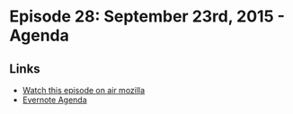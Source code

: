 # Episode 28: September 23rd, 2015 - Agenda

## Links
* [Watch this episode on air mozilla](https://air.mozilla.org/the-joy-of-coding-mconley-livehacks-on-firefox-episode-28/)
* [Evernote Agenda](https://www.evernote.com/l/AbJV0f7bQH9FZL1dDauURPF3k3soJ95-BA8)
